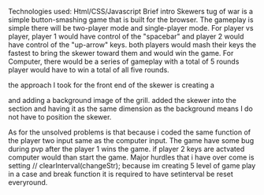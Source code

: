 Technologies used: Html/CSS/Javascript
Brief intro
Skewers tug of war is a simple button-smashing game that is built for the browser. The gameplay is simple there will be two-player mode and single-player mode.
For player vs player, player 1 would have control of the "spacebar" and player 2 would have control of the "up-arrow" keys. both players would mash their keys the fastest to bring the skewer toward them and would win the game.
For Computer, there would be a series of gameplay with a total of 5 rounds player would have to win a total of all five rounds.

the approach I took for the front end of the skewer is creating a <section> and adding a background image of the grill. added the skewer into the section and having it as the same dimension as the background means I do not have to position the skewer.

As for the unsolved problems is that because i coded the same function of the player two input same as the computer input. The game have some bug during pvp after the player 1 wins the game. if player 2 keys are actvated computer would than start the game.
Major hurdles that i have over come is setting // clearInterval(changeStr);
because im creating 5 level of game play in a case and break function it is required to have setinterval be reset everyround.
